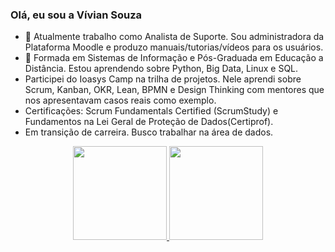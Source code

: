 ### Olá, eu sou a Vívian Souza



- 🔭 Atualmente trabalho como Analista de Suporte. Sou administradora da Plataforma Moodle e produzo manuais/tutorias/vídeos para os usuários.
- 🌱 Formada em Sistemas de Informação e Pós-Graduada em Educação a Distância. Estou aprendendo sobre Python, Big Data, Linux e SQL.
- Participei do Ioasys Camp na trilha de projetos. Nele aprendi sobre Scrum, Kanban, OKR, Lean, BPMN e Design Thinking com mentores que nos apresentavam casos reais como exemplo.
- Certificações: Scrum Fundamentals Certified (ScrumStudy) e Fundamentos na Lei Geral de Proteção de Dados(Certiprof).
- Em transição de carreira. Busco trabalhar na área de dados.


<div align="center">
  <a href="https://github.com/viviansouza">
  <img height="150em" src="https://github-readme-stats.vercel.app/api?username=viviansouza&show_icons=true&theme=dracula&include_all_commits=true&count_private=true"/>
  <img height="150em" src="https://github-readme-stats.vercel.app/api/top-langs/?username=viviansouza&layout=compact&langs_count=7&theme=dracula"/>
</div
  
